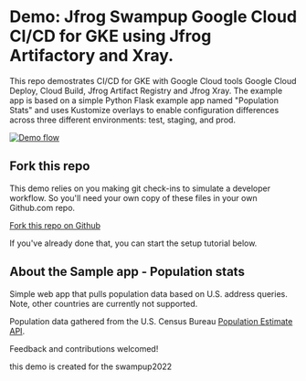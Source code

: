 # Demo: Jfrog Swampup Google Cloud CI/CD for GKE using Jfrog Artifactory and Xray.
This repo demostrates CI/CD for GKE with Google Cloud tools Google Cloud Deploy, Cloud Build, Jfrog Artifact Registry and Jfrog Xray. The example app is based on a simple Python Flask example app named "Population Stats" and uses Kustomize overlays to enable configuration differences across three different environments: test, staging, and prod. 

[![Demo flow](https://github.com/avnit/Jfrog-demo/blob/main/architectural-diagram.png)](https://github.com/avnit/Jfrog-demo/blob/main/architectural-diagram.png)

## Fork this repo
This demo relies on you making git check-ins to simulate a developer workflow. So you'll need your own copy of these files in your own Github.com repo.

[Fork this repo on Github](https://github.com/avnit/Jfrog-demo/fork)

If you've already done that, you can start the setup tutorial below.


## About the Sample app - Population stats

Simple web app that pulls population data based on U.S. address queries. Note, other countries are currently not supported.

Population data gathered from the U.S. Census Bureau [Population Estimate API](https://www.census.gov/data/developers/data-sets/popest-popproj/popest.html). 

Feedback and contributions welcomed!

this demo is created for the swampup2022
